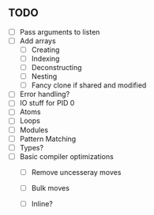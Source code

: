 ## TODO

- [ ] Pass arguments to listen
- [ ] Add arrays
  - [ ] Creating
  - [ ] Indexing
  - [ ] Deconstructing
  - [ ] Nesting
  - [ ] Fancy clone if shared and modified
- [ ] Error handling?
- [ ] IO stuff for PID 0
- [ ] Atoms
- [ ] Loops
- [ ] Modules
- [ ] Pattern Matching
- [ ] Types?
- [ ] Basic compiler optimizations
  - [ ] Remove uncesseray moves
  - [ ] Bulk moves
  - [ ] Inline?

